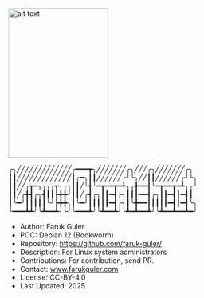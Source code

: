 <img src="https://cdn.britannica.com/99/124299-050-4B4D509F/Linus-Torvalds-2012.jpg" alt="alt text" width="200" height="300">

╭╮╱╱╱╱╱╱╱╱╱╱╱╱╱╭━━━┳╮╱╱╱╱╱╱╱╭╮╱╱╱╭╮╱╱╱╱╱╱╱╭╮
┃┃╱╱╱╱╱╱╱╱╱╱╱╱╱┃╭━╮┃┃╱╱╱╱╱╱╭╯╰╮╱╱┃┃╱╱╱╱╱╱╭╯╰╮
┃┃╱╱╭┳━╮╭╮╭┳╮╭╮┃┃╱╰┫╰━┳━━┳━┻╮╭╋━━┫╰━┳━━┳━┻╮╭╯
┃┃╱╭╋┫╭╮┫┃┃┣╋╋╯┃┃╱╭┫╭╮┃┃━┫╭╮┃┃┃━━┫╭╮┃┃━┫┃━┫┃
┃╰━╯┃┃┃┃┃╰╯┣╋╋╮┃╰━╯┃┃┃┃┃━┫╭╮┃╰╋━━┃┃┃┃┃━┫┃━┫╰╮
╰━━━┻┻╯╰┻━━┻╯╰╯╰━━━┻╯╰┻━━┻╯╰┻━┻━━┻╯╰┻━━┻━━┻━╯

- Author: Faruk Guler
- POC: Debian 12 (Bookworm)
- Repository: https://github.com/faruk-guler/
- Description: For Linux system administrators
- Contributions: For contribution, send PR.
- Contact: www.farukguler.com
- License: CC-BY-4.0
- Last Updated: 2025
